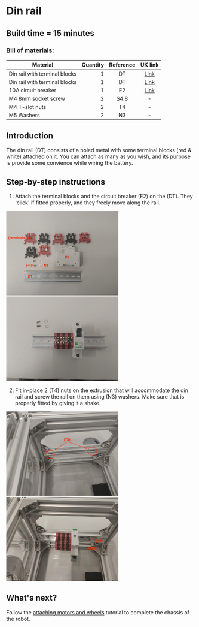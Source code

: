 # Din rail

## Build time = 15 minutes

### Bill of materials:

| Material                         | Quantity | Reference | UK link |
| ---------------------------------|---------:|:---------:|:-------:|
| Din rail with terminal blocks | 1 | DT | [Link](https://amz.run/5TFF) |
| Din rail with terminal blocks | 1 | DT | [Link](https://amz.run/5TFF) |
| 10A circuit breaker | 1 | E2 | [Link](https://amz.run/5TFI) |
| M4 8mm socket screw | 2 | S4.8 | - |
| M4 T-slot nuts | 2 | T4 | - |
| M5 Washers | 2 | N3 | - |


## Introduction

The din rail (DT) consists of a holed metal with some terminal blocks (red & white) attached on it. You can attach as many as you wish, and its purpose is provide some convience while wiring the battery.

## Step-by-step instructions

1. Attach the terminal blocks and the circuit breaker (E2) on the (DT). They 'click' if fitted properly, and they freely move along the rail.

<p float="center">
  <img src="../../Documentation/Images/din_rail_1.jpeg" title="Attaching the terminal blokcs on the din rail." width="300"/>
  <img src="../../Documentation/Images/din_rail_2.jpeg" title="The din rail assembled" width="300"/>
</p>

2. Fit in-place 2 (T4) nuts on the extrusion that will accommodate the din rail and screw the rail on them using (N3) washers. Make sure that is properly fitted by giving it a shake.

<p float="center">
  <img src="../../Documentation/Images/din_rail_3.jpeg" title="Attaching the terminal blokcs on the din rail." width="300"/>
  <img src="../../Documentation/Images/din_rail_4.jpeg" title="The din rail assembled" width="300"/>
</p>


## What's next?
Follow the [attaching motors and wheels](./motors_and_wheels.md) tutorial to complete the chassis of the robot.